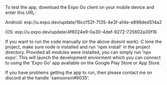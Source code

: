 To test the app, download the Expo Go client on your mobile device and enter this URL:


Android: exp://u.expo.dev/update/16ccf52f-7135-4e3f-a14e-e896ded514a2

iOS: exp://u.expo.dev/update/4f6024e9-0a30-4def-9272-725602a30f16


If you want to run the code manually (or the above doesnt work): C
lone the project, make sure node is installed and run 'npm install' in the project directory. Provided all modules were installed, you can simply run 'npx expo'. This will launch the development enviorment which you can connect to using the 'Expo Go' app available on the Google Play Store or App Store.

If you have problems getting the app to run, then please contact me on discord at the handle 'samsonsin#6035'.
